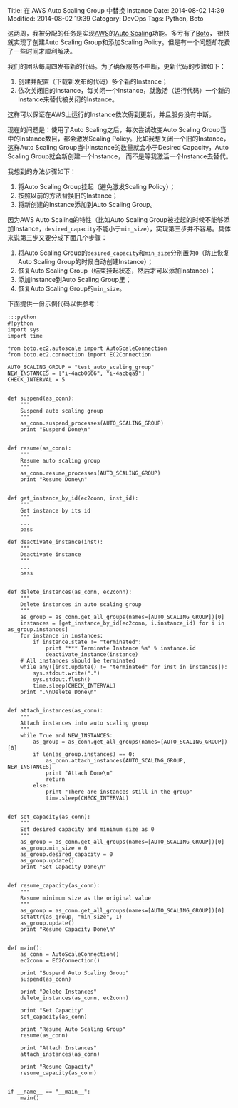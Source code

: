 Title: 在 AWS Auto Scaling Group 中替换 Instance
Date: 2014-08-02 14:39
Modified: 2014-08-02 19:39
Category: DevOps
Tags: Python, Boto

这两周，我被分配的任务是实现[AWS](http://aws.amazon.com/)的[Auto Scaling](http://aws.amazon.com/autoscaling/)功能。多亏有了[Boto](https://github.com/boto/boto)， 很快就实现了创建Auto Scaling Group和添加Scaling Policy。但是有一个问题却花费了一些时间才顺利解决。

我们的团队每周四发布新的代码。为了确保服务不中断，更新代码的步骤如下：

1. 创建并配置（下载新发布的代码）多个新的Instance；
2. 依次关闭旧的Instance，每关闭一个Instance，就激活（运行代码）一个新的Instance来替代被关闭的Instance。

这样可以保证在AWS上运行的Instance依次得到更新，并且服务没有中断。

现在的问题是：使用了Auto Scaling之后，每次尝试改变Auto Scaling Group当中的Instance数目，都会激发Scaling Policy。比如我想关闭一个旧的Instance，这样Auto Scaling Group当中Instance的数量就会小于Desired Capacity，Auto Scaling Group就会新创建一个Instance， 而不是等我激活一个Instance去替代。

我想到的办法步骤如下：

1. 将Auto Scaling Group挂起（避免激发Scaling Policy）；
2. 按照以前的方法替换旧的Instance；
3. 将新创建的Instance添加到Auto Scaling Group。

因为AWS Auto Scaling的特性（比如Auto Scaling Group被挂起的时候不能够添加Instance，`desired_capacity`不能小于`min_size`），实现第三步并不容易。具体来说第三步又要分成下面几个步骤：

1. 将Auto Scaling Group的`desired_capacity`和`min_size`分别置为`0`（防止恢复Auto Scaling Group的时候自动创建Instance）；
2. 恢复Auto Scaling Group（结束挂起状态，然后才可以添加Instance）；
3. 添加Instance到Auto Scaling Group里；
4. 恢复Auto Scaling Group的`min_size`。

下面提供一份示例代码以供参考：

	:::python
    #!python
    import sys
    import time

    from boto.ec2.autoscale import AutoScaleConnection
    from boto.ec2.connection import EC2Connection

    AUTO_SCALING_GROUP = "test_auto_scaling_group"
    NEW_INSTANCES = ["i-4acb0666", "i-4acbqa9"]
    CHECK_INTERVAL = 5


    def suspend(as_conn):
        """
        Suspend auto scaling group
        """
        as_conn.suspend_processes(AUTO_SCALING_GROUP)
        print "Suspend Done\n"


    def resume(as_conn):
        """
        Resume auto scaling group
        """
        as_conn.resume_processes(AUTO_SCALING_GROUP)
        print "Resume Done\n"


    def get_instance_by_id(ec2conn, inst_id):
        """
        Get instance by its id
        """
        ...
        pass

    def deactivate_instance(inst):
        """
        Deactivate instance
        """
        ...
        pass


    def delete_instances(as_conn, ec2conn):
        """
        Delete instances in auto scaling group
        """
        as_group = as_conn.get_all_groups(names=[AUTO_SCALING_GROUP])[0]
        instances = [get_instance_by_id(ec2conn, i.instance_id) for i in as_group.instances]
        for instance in instances:
            if instance.state != "terminated":
                print "*** Terminate Instance %s" % instance.id
                deactivate_instance(instance)
        # All instances should be terminated
        while any([inst.update() != "terminated" for inst in instances]):
            sys.stdout.write(".")
            sys.stdout.flush()
            time.sleep(CHECK_INTERVAL)
        print ".\nDelete Done\n"


    def attach_instances(as_conn):
        """
        Attach instances into auto scaling group
        """
        while True and NEW_INSTANCES:
            as_group = as_conn.get_all_groups(names=[AUTO_SCALING_GROUP])[0]
            if len(as_group.instances) == 0:
                as_conn.attach_instances(AUTO_SCALING_GROUP, NEW_INSTANCES)
                print "Attach Done\n"
                return
            else:
                print "There are instances still in the group"
                time.sleep(CHECK_INTERVAL)


    def set_capacity(as_conn):
        """
        Set desired capacity and minimum size as 0
        """
        as_group = as_conn.get_all_groups(names=[AUTO_SCALING_GROUP])[0]
        as_group.min_size = 0
        as_group.desired_capacity = 0
        as_group.update()
        print "Set Capacity Done\n"


    def resume_capacity(as_conn):
        """
        Resume minimum size as the original value
        """
        as_group = as_conn.get_all_groups(names=[AUTO_SCALING_GROUP])[0]
        setattr(as_group, "min_size", 1)
        as_group.update()
        print "Resume Capacity Done\n"


    def main():
        as_conn = AutoScaleConnection()
        ec2conn = EC2Connection()

        print "Suspend Auto Scaling Group"
        suspend(as_conn)

        print "Delete Instances"
        delete_instances(as_conn, ec2conn)

        print "Set Capacity"
        set_capacity(as_conn)

        print "Resume Auto Scaling Group"
        resume(as_conn)

        print "Attach Instances"
        attach_instances(as_conn)

        print "Resume Capacity"
        resume_capacity(as_conn)


    if __name__ == "__main__":
        main()